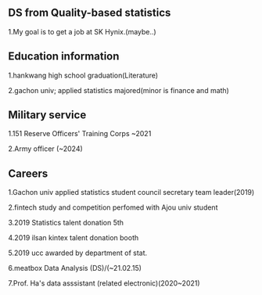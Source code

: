 DS from Quality-based statistics
-----------
1.My goal is to get a job at SK Hynix.(maybe..)

Education information
-----------
1.hankwang high school graduation(Literature)

2.gachon univ; applied statistics majored(minor is finance and math)

Military service
-----
1.151 Reserve Officers' Training Corps ~2021

2.Army officer (~2024)

Careers
---
1.Gachon univ applied statistics student council secretary team leader(2019)

2.fintech study and competition perfomed with Ajou univ student

3.2019 Statistics talent donation 5th

4.2019 ilsan kintex talent donation booth 

5.2019 ucc awarded by department of stat.

6.meatbox Data Analysis (DS)/(~21.02.15)

7.Prof. Ha's data asssistant (related electronic)(2020~2021)
